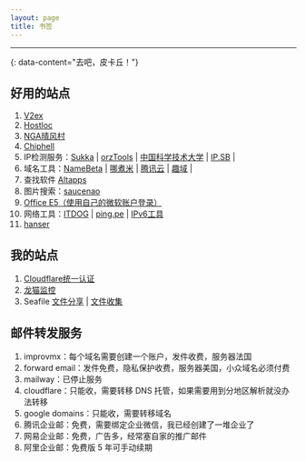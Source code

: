 ```yaml
---
layout: page 
title: 书签
---
```


---
{: data-content="去吧，皮卡丘！"}

## 好用的站点

1. [V2ex](https://www.v2ex.com/)
2. [Hostloc](https://hostloc.com/forum-45-1.html)
3. [NGA晴风村](https://bbs.nga.cn/thread.php?fid=-7955747)
4. [Chiphell](https://www.chiphell.com/forum-146-1.html)
5. IP检测服务：[Sukka](https://ip.skk.moe/) \| [orzTools](https://ip.orz.tools) \| [中国科学技术大学](http://revproxy.ustc.edu.cn:8000/) | [IP.SB](https://ip.sb/) | 
6. 域名工具：[NameBeta](https://namebeta.com/zh) | [哪煮米](https://www.nazhumi.com/) | [腾讯云](https://buy.cloud.tencent.com/domain) | [趣域](https://www.quyu.net/domainchecker.php) | 
7. 查找软件 [Altapps](https://zh.altapps.net/) 
8. 图片搜索：[saucenao](https://saucenao.com/) 
9. [Office E5（使用自己的微软账户登录）](https://developer.microsoft.com/zh-cn/microsoft-365/profile)
10. 网络工具：[ITDOG](https://www.itdog.cn/) | [ping.pe](https://ping.pe/) | [IPv6工具](https://ipw.cn/) 
11. [hanser](https://live.bilibili.com/255) 



## 我的站点

1. [Cloudflare统一认证](https://totoro625.cloudflareaccess.com/)
2. [龙猫监控](https://status.totoro.pub/status)
3. Seafile [文件分享](https://share.totoro.pub/d/89772fe5dc4e4710a7b2/) | [文件收集](https://share.totoro.pub/u/d/d48769e016a3414b8027/)



## 邮件转发服务

1. improvmx：每个域名需要创建一个账户，发件收费，服务器法国
2. forward email：发件免费，隐私保护收费，服务器美国，小众域名必须付费
3. mailway：已停止服务
4. cloudflare：只能收，需要转移 DNS 托管，如果需要用到分地区解析就没办法转移
5. google domains：只能收，需要转移域名
6. 腾讯企业邮：免费，需要绑定企业微信，我已经创建了一堆企业了
7. 网易企业邮：免费，广告多，经常塞自家的推广邮件
8. 阿里企业邮：免费版 5 年可手动续期
